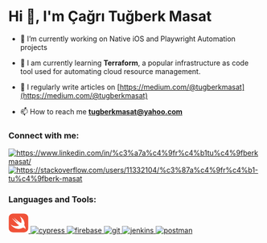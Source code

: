 <h1 align="left">Hi 👋, I'm Çağrı Tuğberk Masat</h1>

- 🔭 I’m currently working on Native iOS and Playwright Automation projects

- 🌱 I am currently learning **Terraform**, a popular infrastructure as code tool used for automating cloud resource management.

- 📝 I regularly write articles on [https://medium.com/@tugberkmasat](https://medium.com/@tugberkmasat)

- 📫 How to reach me **tugberkmasat@yahoo.com**

<h3 align="left">Connect with me:</h3>
<p align="left">
<a href="https://www.linkedin.com/in/%c3%a7a%c4%9fr%c4%b1tu%c4%9fberkmasat/" target="blank"><img align="center" src="https://raw.githubusercontent.com/rahuldkjain/github-profile-readme-generator/master/src/images/icons/Social/linked-in-alt.svg" alt="https://www.linkedin.com/in/%c3%a7a%c4%9fr%c4%b1tu%c4%9fberkmasat/" height="30" width="40" /></a>
<a href="https://stackoverflow.com/users/11332104/%c3%87a%c4%9fr%c4%b1-tu%c4%9fberk-masat" target="blank"><img align="center" src="https://raw.githubusercontent.com/rahuldkjain/github-profile-readme-generator/master/src/images/icons/Social/stack-overflow.svg" alt="https://stackoverflow.com/users/11332104/%c3%87a%c4%9fr%c4%b1-tu%c4%9fberk-masat" height="30" width="40" /></a>
</p>

<h3 align="left">Languages and Tools:</h3>
<p align="left"> <a href="https://developer.apple.com/swift/" target="_blank" rel="noreferrer"> <img src="https://raw.githubusercontent.com/devicons/devicon/master/icons/swift/swift-original.svg" alt="swift" width="40" height="40"/> </a> <a href="https://www.cypress.io" target="_blank" rel="noreferrer"> <img src="https://raw.githubusercontent.com/simple-icons/simple-icons/6e46ec1fc23b60c8fd0d2f2ff46db82e16dbd75f/icons/cypress.svg" alt="cypress" width="40" height="40"/> </a> <a href="https://firebase.google.com/" target="_blank" rel="noreferrer"> <img src="https://www.vectorlogo.zone/logos/firebase/firebase-icon.svg" alt="firebase" width="40" height="40"/> </a> <a href="https://git-scm.com/" target="_blank" rel="noreferrer"> <img src="https://www.vectorlogo.zone/logos/git-scm/git-scm-icon.svg" alt="git" width="40" height="40"/> </a> <a href="https://www.jenkins.io" target="_blank" rel="noreferrer"> <img src="https://www.vectorlogo.zone/logos/jenkins/jenkins-icon.svg" alt="jenkins" width="40" height="40"/> </a> <a href="https://postman.com" target="_blank" rel="noreferrer"> <img src="https://www.vectorlogo.zone/logos/getpostman/getpostman-icon.svg" alt="postman" width="40" height="40"/> </a> </p>


